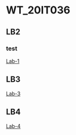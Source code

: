 # WT_20IT036
## LB2
### test

[Lab-1](https://krishnagevariya05.github.io/WT_20IT036/)

## LB3

[Lab-3](https://krishnagevariya05.github.io/WT_20IT036/LAB-3/index.html)

## LB4

[Lab-4](https://krishnagevariya05.github.io/WT_20IT036/LAB-4/index.html)

